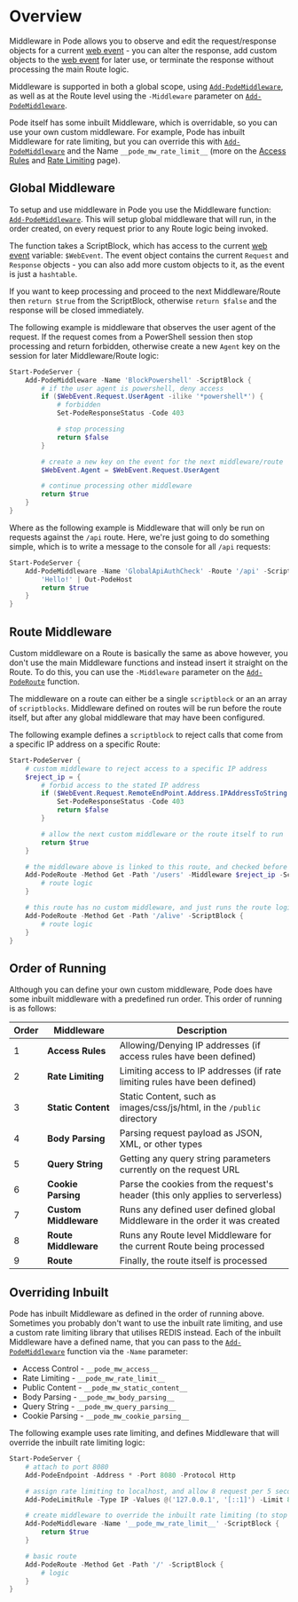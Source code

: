 # Overview

Middleware in Pode allows you to observe and edit the request/response objects for a current [web event](../../WebEvent) - you can alter the response, add custom objects to the [web event](../../WebEvent) for later use, or terminate the response without processing the main Route logic.

Middleware is supported in both a global scope, using [`Add-PodeMiddleware`](../../../Functions/Core/Add-PodeMiddleware), as well as at the Route level using the `-Middleware` parameter on [`Add-PodeMiddleware`](../../../Functions/Core/Add-PodeMiddleware).

Pode itself has some inbuilt Middleware, which is overridable, so you can use your own custom middleware. For example, Pode has inbuilt Middleware for rate limiting, but you can override this with [`Add-PodeMiddleware`](../../../Functions/Core/Add-PodeMiddleware) and the Name `__pode_mw_rate_limit__` (more on the [Access Rules](../Types/AccessRules) and [Rate Limiting](../Types/RateLimiting) page).

## Global Middleware

To setup and use middleware in Pode you use the Middleware function: [`Add-PodeMiddleware`](../../../Functions/Core/Add-PodeMiddleware). This will setup global middleware that will run, in the order created, on every request prior to any Route logic being invoked.

The function takes a ScriptBlock, which has access to the current [web event](../../WebEvent) variable: `$WebEvent`. The event object contains the current `Request` and `Response` objects - you can also add more custom objects to it, as the event is just a `hashtable`.

If you want to keep processing and proceed to the next Middleware/Route then `return $true` from the ScriptBlock, otherwise `return $false` and the response will be closed immediately.

The following example is middleware that observes the user agent of the request. If the request comes from a PowerShell session then stop processing and return forbidden, otherwise create a new `Agent` key on the session for later Middleware/Route logic:

```powershell
Start-PodeServer {
    Add-PodeMiddleware -Name 'BlockPowershell' -ScriptBlock {
        # if the user agent is powershell, deny access
        if ($WebEvent.Request.UserAgent -ilike '*powershell*') {
            # forbidden
            Set-PodeResponseStatus -Code 403

            # stop processing
            return $false
        }

        # create a new key on the event for the next middleware/route
        $WebEvent.Agent = $WebEvent.Request.UserAgent

        # continue processing other middleware
        return $true
    }
}
```

Where as the following example is Middleware that will only be run on requests against the `/api` route. Here, we're just going to do something simple, which is to write a message to the console for all `/api` requests:

```powershell
Start-PodeServer {
    Add-PodeMiddleware -Name 'GlobalApiAuthCheck' -Route '/api' -ScriptBlock {
        'Hello!' | Out-PodeHost
        return $true
    }
}
```

## Route Middleware

Custom middleware on a Route is basically the same as above however, you don't use the main Middleware functions and instead insert it straight on the Route. To do this, you can use the `-Middleware` parameter on the [`Add-PodeRoute`](../../../Functions/Routes/Add-PodeRoute) function.

The middleware on a route can either be a single `scriptblock` or an an array of `scriptblocks`. Middleware defined on routes will be run before the route itself, but after any global middleware that may have been configured.

The following example defines a `scriptblock` to reject calls that come from a specific IP address on a specific Route:

```powershell
Start-PodeServer {
    # custom middleware to reject access to a specific IP address
    $reject_ip = {
        # forbid access to the stated IP address
        if ($WebEvent.Request.RemoteEndPoint.Address.IPAddressToString -ieq '10.10.1.8') {
            Set-PodeResponseStatus -Code 403
            return $false
        }

        # allow the next custom middleware or the route itself to run
        return $true
    }

    # the middleware above is linked to this route, and checked before running the route logic
    Add-PodeRoute -Method Get -Path '/users' -Middleware $reject_ip -ScriptBlock {
        # route logic
    }

    # this route has no custom middleware, and just runs the route logic
    Add-PodeRoute -Method Get -Path '/alive' -ScriptBlock {
        # route logic
    }
}
```

## Order of Running

Although you can define your own custom middleware, Pode does have some inbuilt middleware with a predefined run order. This order of running is as follows:

| Order | Middleware | Description |
| ----- | ---------- | ----------- |
| 1 | **Access Rules** | Allowing/Denying IP addresses (if access rules have been defined) |
| 2 | **Rate Limiting** | Limiting access to IP addresses (if rate limiting rules have been defined) |
| 3 | **Static Content** | Static Content, such as images/css/js/html, in the `/public` directory |
| 4 | **Body Parsing** | Parsing request payload as JSON, XML, or other types |
| 5 | **Query String** | Getting any query string parameters currently on the request URL |
| 6 | **Cookie Parsing** | Parse the cookies from the request's header (this only applies to serverless) |
| 7 | **Custom Middleware** | Runs any defined user defined global Middleware in the order it was created |
| 8 | **Route Middleware** | Runs any Route level Middleware for the current Route being processed |
| 9 | **Route** | Finally, the route itself is processed |

## Overriding Inbuilt

Pode has inbuilt Middleware as defined in the order of running above. Sometimes you probably don't want to use the inbuilt rate limiting, and use a custom rate limiting library that utilises REDIS instead. Each of the inbuilt Middleware have a defined name, that you can pass to the [`Add-PodeMiddleware`](../../../Functions/Core/Add-PodeMiddleware) function via the `-Name` parameter:

* Access Control    - `__pode_mw_access__`
* Rate Limiting     - `__pode_mw_rate_limit__`
* Public Content    - `__pode_mw_static_content__`
* Body Parsing      - `__pode_mw_body_parsing__`
* Query String      - `__pode_mw_query_parsing__`
* Cookie Parsing    - `__pode_mw_cookie_parsing__`

The following example uses rate limiting, and defines Middleware that will override the inbuilt rate limiting logic:

```powershell
Start-PodeServer {
    # attach to port 8080
    Add-PodeEndpoint -Address * -Port 8080 -Protocol Http

    # assign rate limiting to localhost, and allow 8 request per 5 seconds
    Add-PodeLimitRule -Type IP -Values @('127.0.0.1', '[::1]') -Limit 8 -Seconds 5

    # create middleware to override the inbuilt rate limiting (to stop the limiting)
    Add-PodeMiddleware -Name '__pode_mw_rate_limit__' -ScriptBlock {
        return $true
    }

    # basic route
    Add-PodeRoute -Method Get -Path '/' -ScriptBlock {
        # logic
    }
}
```
